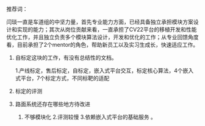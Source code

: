 推荐词：

闫琰一直是车道组的中坚力量，首先专业能力方面，已经具备独立承担模块方案设计和实现的能力；其次从岗位贡献来看，一直承担了CV22平台的移植开发和性能优化工作，并且独立负责多个模块算法设计，开发和优化的工作；从专业回馈角度看，目前承担了2个mentor的角色，帮助新员工以及实习生成长，快速适应工作。

1. 自标定这块的工作，有没有总结性的文档。

   1.产线标定，售后标定，自标定，嵌入式平台交互，标定核心算法，4个嵌入式平台，7个标定方式，不同标靶的适配

2. 标定的评测

3. 路面系统还存在哪些地方待改进

   1. 不够模块化  2.评测较慢 3.依赖嵌入式平台的基础服务 。